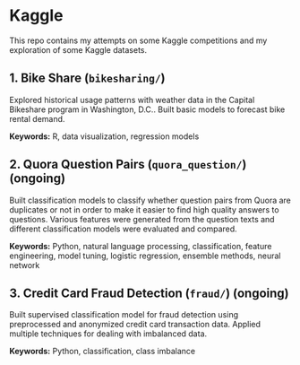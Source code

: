 # Kaggle  
This repo contains my attempts on some Kaggle competitions and my exploration of some Kaggle datasets. 

## 1. Bike Share (`bikesharing/`) 

Explored historical usage patterns with weather data in the Capital Bikeshare program in Washington, D.C.. Built basic models to forecast bike rental demand. 

**Keywords:** R, data visualization, regression models 

## 2. Quora Question Pairs (`quora_question/`) (ongoing)

Built classification models to classify whether question pairs from Quora are duplicates or not in order to make it easier to find high quality answers to questions. Various features were generated from the question texts and different classification models were evaluated and compared. 

**Keywords:** Python, natural language processing, classification, feature engineering, model tuning, logistic regression, ensemble methods, neural network 

## 3. Credit Card Fraud Detection (`fraud/`) (ongoing)

Built supervised classification model for fraud detection using preprocessed and anonymized credit card transaction data. Applied multiple techniques for dealing with imbalanced data. 

**Keywords:** Python, classification, class imbalance 
